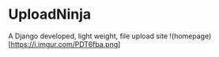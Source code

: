 # UploadNinja


A Django developed, light weight, file upload site
!(homepage)[https://i.imgur.com/PDT6fba.png]
